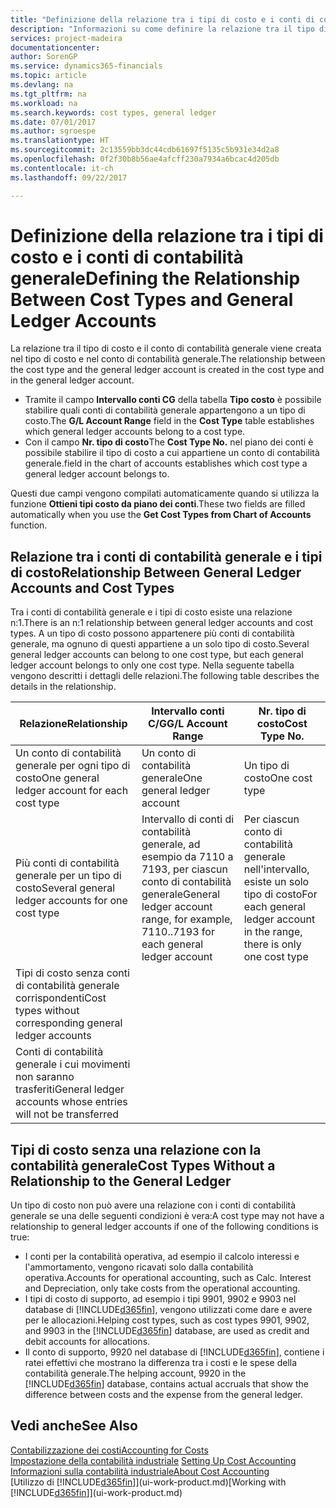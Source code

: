 ```yaml
---
title: "Definizione della relazione tra i tipi di costo e i conti di contabilità generale | Microsoft Docs"
description: "Informazioni su come definire la relazione tra il tipo di costo e il conto di contabilità generale."
services: project-madeira
documentationcenter: 
author: SorenGP
ms.service: dynamics365-financials
ms.topic: article
ms.devlang: na
ms.tgt_pltfrm: na
ms.workload: na
ms.search.keywords: cost types, general ledger
ms.date: 07/01/2017
ms.author: sgroespe
ms.translationtype: HT
ms.sourcegitcommit: 2c13559bb3dc44cdb61697f5135c5b931e34d2a8
ms.openlocfilehash: 0f2f30b8b56ae4afcff230a7934a6bcac4d205db
ms.contentlocale: it-ch
ms.lasthandoff: 09/22/2017

---
```

# <a name="defining-the-relationship-between-cost-types-and-general-ledger-accounts"></a><span data-ttu-id="0c2cf-103">Definizione della relazione tra i tipi di costo e i conti di contabilità generale</span><span class="sxs-lookup"><span data-stu-id="0c2cf-103">Defining the Relationship Between Cost Types and General Ledger Accounts</span></span>
<span data-ttu-id="0c2cf-104">La relazione tra il tipo di costo e il conto di contabilità generale viene creata nel tipo di costo e nel conto di contabilità generale.</span><span class="sxs-lookup"><span data-stu-id="0c2cf-104">The relationship between the cost type and the general ledger account is created in the cost type and in the general ledger account.</span></span>  

* <span data-ttu-id="0c2cf-105">Tramite il campo **Intervallo conti CG** della tabella **Tipo costo** è possibile stabilire quali conti di contabilità generale appartengono a un tipo di costo.</span><span class="sxs-lookup"><span data-stu-id="0c2cf-105">The **G/L Account Range** field in the **Cost Type** table establishes which general ledger accounts belong to a cost type.</span></span>  
* <span data-ttu-id="0c2cf-106">Con il campo **Nr. tipo di costo**</span><span class="sxs-lookup"><span data-stu-id="0c2cf-106">The **Cost Type No.**</span></span> <span data-ttu-id="0c2cf-107">nel piano dei conti è possibile stabilire il tipo di costo a cui appartiene un conto di contabilità generale.</span><span class="sxs-lookup"><span data-stu-id="0c2cf-107">field in the chart of accounts establishes which cost type a general ledger account belongs to.</span></span>  

<span data-ttu-id="0c2cf-108">Questi due campi vengono compilati automaticamente quando si utilizza la funzione **Ottieni tipi costo da piano dei conti**.</span><span class="sxs-lookup"><span data-stu-id="0c2cf-108">These two fields are filled automatically when you use the **Get Cost Types from Chart of Accounts** function.</span></span>  

## <a name="relationship-between-general-ledger-accounts-and-cost-types"></a><span data-ttu-id="0c2cf-109">Relazione tra i conti di contabilità generale e i tipi di costo</span><span class="sxs-lookup"><span data-stu-id="0c2cf-109">Relationship Between General Ledger Accounts and Cost Types</span></span>  
<span data-ttu-id="0c2cf-110">Tra i conti di contabilità generale e i tipi di costo esiste una relazione n:1.</span><span class="sxs-lookup"><span data-stu-id="0c2cf-110">There is an n:1 relationship between general ledger accounts and cost types.</span></span> <span data-ttu-id="0c2cf-111">A un tipo di costo possono appartenere più conti di contabilità generale, ma ognuno di questi appartiene a un solo tipo di costo.</span><span class="sxs-lookup"><span data-stu-id="0c2cf-111">Several general ledger accounts can belong to one cost type, but each general ledger account belongs to only one cost type.</span></span> <span data-ttu-id="0c2cf-112">Nella seguente tabella vengono descritti i dettagli delle relazioni.</span><span class="sxs-lookup"><span data-stu-id="0c2cf-112">The following table describes the details in the relationship.</span></span>  

|<span data-ttu-id="0c2cf-113">Relazione</span><span class="sxs-lookup"><span data-stu-id="0c2cf-113">Relationship</span></span>|<span data-ttu-id="0c2cf-114">**Intervallo conti C/G**</span><span class="sxs-lookup"><span data-stu-id="0c2cf-114">**G/L Account Range**</span></span>|<span data-ttu-id="0c2cf-115">**Nr. tipo di costo**</span><span class="sxs-lookup"><span data-stu-id="0c2cf-115">**Cost Type No.**</span></span>|  
|------------------|------------------------------------------------|-------------------------------------------|  
|<span data-ttu-id="0c2cf-116">Un conto di contabilità generale per ogni tipo di costo</span><span class="sxs-lookup"><span data-stu-id="0c2cf-116">One general ledger account for each cost type</span></span>|<span data-ttu-id="0c2cf-117">Un conto di contabilità generale</span><span class="sxs-lookup"><span data-stu-id="0c2cf-117">One general ledger account</span></span>|<span data-ttu-id="0c2cf-118">Un tipo di costo</span><span class="sxs-lookup"><span data-stu-id="0c2cf-118">One cost type</span></span>|  
|<span data-ttu-id="0c2cf-119">Più conti di contabilità generale per un tipo di costo</span><span class="sxs-lookup"><span data-stu-id="0c2cf-119">Several general ledger accounts for one cost type</span></span>|<span data-ttu-id="0c2cf-120">Intervallo di conti di contabilità generale, ad esempio da 7110 a 7193, per ciascun conto di contabilità generale</span><span class="sxs-lookup"><span data-stu-id="0c2cf-120">General ledger account range, for example, 7110..7193 for each general ledger account</span></span>|<span data-ttu-id="0c2cf-121">Per ciascun conto di contabilità generale nell'intervallo, esiste un solo tipo di costo</span><span class="sxs-lookup"><span data-stu-id="0c2cf-121">For each general ledger account in the range, there is only one cost type</span></span>|  
|<span data-ttu-id="0c2cf-122">Tipi di costo senza conti di contabilità generale corrispondenti</span><span class="sxs-lookup"><span data-stu-id="0c2cf-122">Cost types without corresponding general ledger accounts</span></span>|<Empty>||  
|<span data-ttu-id="0c2cf-123">Conti di contabilità generale i cui movimenti non saranno trasferiti</span><span class="sxs-lookup"><span data-stu-id="0c2cf-123">General ledger accounts whose entries will not be transferred</span></span>||<Empty>|  

## <a name="cost-types-without-a-relationship-to-the-general-ledger"></a><span data-ttu-id="0c2cf-124">Tipi di costo senza una relazione con la contabilità generale</span><span class="sxs-lookup"><span data-stu-id="0c2cf-124">Cost Types Without a Relationship to the General Ledger</span></span>  
<span data-ttu-id="0c2cf-125">Un tipo di costo non può avere una relazione con i conti di contabilità generale se una delle seguenti condizioni è vera:</span><span class="sxs-lookup"><span data-stu-id="0c2cf-125">A cost type may not have a relationship to general ledger accounts if one of the following conditions is true:</span></span>  

* <span data-ttu-id="0c2cf-126">I conti per la contabilità operativa, ad esempio il calcolo interessi e l'ammortamento, vengono ricavati solo dalla contabilità operativa.</span><span class="sxs-lookup"><span data-stu-id="0c2cf-126">Accounts for operational accounting, such as Calc. Interest and Depreciation, only take costs from the operational accounting.</span></span>  
* <span data-ttu-id="0c2cf-127">I tipi di costo di supporto, ad esempio i tipi 9901, 9902 e 9903 nel database di [!INCLUDE[d365fin](includes/d365fin_md.md)], vengono utilizzati come dare e avere per le allocazioni.</span><span class="sxs-lookup"><span data-stu-id="0c2cf-127">Helping cost types, such as cost types 9901, 9902, and 9903 in the [!INCLUDE[d365fin](includes/d365fin_md.md)] database, are used as credit and debit accounts for allocations.</span></span>  
* <span data-ttu-id="0c2cf-128">Il conto di supporto, 9920 nel database di [!INCLUDE[d365fin](includes/d365fin_md.md)], contiene i ratei effettivi che mostrano la differenza tra i costi e le spese della contabilità generale.</span><span class="sxs-lookup"><span data-stu-id="0c2cf-128">The helping account, 9920 in the [!INCLUDE[d365fin](includes/d365fin_md.md)] database, contains actual accruals that show the difference between costs and the expense from the general ledger.</span></span>  

## <a name="see-also"></a><span data-ttu-id="0c2cf-129">Vedi anche</span><span class="sxs-lookup"><span data-stu-id="0c2cf-129">See Also</span></span>  
[<span data-ttu-id="0c2cf-130">Contabilizzazione dei costi</span><span class="sxs-lookup"><span data-stu-id="0c2cf-130">Accounting for Costs</span></span>](finance-manage-cost-accounting.md)  
<span data-ttu-id="0c2cf-131">[Impostazione della contabilità industriale](finance-set-up-cost-accounting.md) </span><span class="sxs-lookup"><span data-stu-id="0c2cf-131">[Setting Up Cost Accounting](finance-set-up-cost-accounting.md) </span></span>  
[<span data-ttu-id="0c2cf-132">Informazioni sulla contabilità industriale</span><span class="sxs-lookup"><span data-stu-id="0c2cf-132">About Cost Accounting</span></span>](finance-about-cost-accounting.md)  
<span data-ttu-id="0c2cf-133">[Utilizzo di [!INCLUDE[d365fin](includes/d365fin_md.md)]](ui-work-product.md)</span><span class="sxs-lookup"><span data-stu-id="0c2cf-133">[Working with [!INCLUDE[d365fin](includes/d365fin_md.md)]](ui-work-product.md)</span></span>

